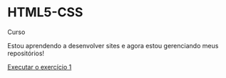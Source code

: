 # HTML5-CSS
 Curso


Estou aprendendo a desenvolver sites e agora estou gerenciando meus repositórios!

<a href="https://leonardoruda.github.io/HTML5-CSS//exercicios/Exe_1/index.html">Executar o exercício 1</a>